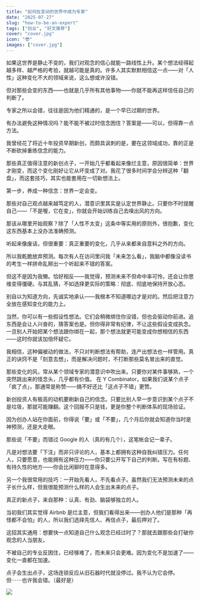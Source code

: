 ```yaml
---
title: "如何在变动的世界中成为专家"
date: "2025-07-27"
slug: "how-to-be-an-expert"
tags: ["创业", "好文推荐"]
cover: "cover.jpg"
icon: "😎"
images: ["cover.jpg"]
---
```

如果这世界是静止不变的，我们对观念的信心就能一路线性上升。某个想法经得起越多样、越严格的考验，就越可能是真的。许多人其实默默相信这一点——对「人性」这种变化不大的领域来说，这么想或许没错。



但对那些会变的东西——也就是几乎所有其他事物——你就不能再这样信任自己的判断了。



专家之所以会错，往往是因为他们精通的，是一个早已过期的世界。



有办法避免这种情况吗？能不能不被过时信念困住？答案是——可以，但得靠一点方法。



我曾经花了将近十年投资早期新创，而颇具讽刺的是，要在这领域成功，靠的正是不断砍掉重练信念的能力。



那些真正值得注意的新创点子，一开始几乎都看起来像烂主意，原因很简单：世界才刚变，而这个变化刚好让它从坏变成了对。我花了很多时间学会分辨这种「翻盘」，而这套技巧，其实也能套用在一切新想法上。



第一步，养成一种信念：世界一定会变。



那些对自己观点越来越笃定的人，潜意识里其实是认定世界静止。只要你不时提醒自己——「不是喔，它在变」，你就会开始训练自己去嗅出风的方向。



那该从哪里开始观察？除了「人性不太变」这条中等实用的原则外，很抱歉，变化这东西基本上没办法准确预测。



听起来像废话，但很重要：真正重要的变化，几乎从来都来自意料之外的方向。



所以我乾脆放弃预测。每次有人在访问里问我「未来怎么看」，我脑中都像没读书的考生一样拼命乱掰出一个听起来不错的答案。



但这不是因为我懒。恰好相反——我觉得，预测未来不但命中率可怜，还会让你思维变得僵硬。与其乱猜，不如选择更实际的策略：彻底、彻底地保持开放心态。



别自以为知道方向，先诚实地承认——我根本不知道哪边才是对的。然后把注意力全放在感知变化的能力上。



当然，你可以有一些假设性想法。它们会稍微绑住你没错，但也会驱动你前进。追东西是会让人兴奋的，猜答案也是。但你得非常有纪律，不让这些假设变成执念。
一旦别人开始把某个想法跟你绑在一起，那个想法就更可能变成你想相信的东西——这时你就该加倍怀疑它。



我相信，这种偏被动的做法，不只对判断想法有帮助，连产出想法也一样管用。真正的诀窍不是「刻意去想」，而是解决问题时，不打断那些莫名冒出来的直觉。



那些变化的风，常从某个领域专家的潜意识中吹出来。只要你对某件事够熟，一个突然跳出来的怪念头，几乎都有价值。
在 Y Combinator，如果我们说某个点子「疯了点」，那通常是称赞——搞不好还比「这点子不错」更赞。



新创投资人有极高的动机要刷新自己的信念。只要比别人早一步意识到某个点子不是垃圾，那就可能赚翻。这个回报不只是钱，更是你整个判断体系的现场验证。



因为创办人站在你面前，你得说「要」或「不要」，几个月后你就会知道你当时是神预测，还是大走眼。



那些说「不要」而错过 Google 的人（真的有几个），这笔帐会记一辈子。



凡是对想法要「下注」而非只评论的人，基本上都拥有这种自我纠错压力。任何人，只要愿意，也能拥有这种压力——你只要公开写下自己的判断。写在有标题、有持久性的地方——你会比闲聊时在意得多。



另一个我很常用的技巧：一开始先看人，不先看点子。虽然我们无法预测未来的点子长什么样，但我很能预测什么样的人会生出未来的点子。



真正的新点子，来自那种：认真、有劲、脑袋够独立的人。



当初我们其实觉得 Airbnb 是烂主意，但我们看得出来——创办人他们是那种「再怪都不会怕」的人，所以我们选择先信人、再信点子，最后押对了。



这招其实通用：想要快一点知道自己什么观念已经过时了？那就去跟那些会打破你观念的人当朋友。



不被自己的专业反困住，已经够难了，而未来只会更难。因为变化不是加速了——变化一直都在加速。



点子会生出点子，这场连锁反应从旧石器时代就没停过。我不认为它会停。
但⋯⋯也许我会错。（最好是）




![](https://prod-files-secure.s3.us-west-2.amazonaws.com/112d0858-5090-4d34-a606-b75eb8d65fd2/46476355-9cf3-4e99-9b7a-3531bc426380/1000202064.png?X-Amz-Algorithm=AWS4-HMAC-SHA256&X-Amz-Content-Sha256=UNSIGNED-PAYLOAD&X-Amz-Credential=ASIAZI2LB466QYJCG6S7%2F20250830%2Fus-west-2%2Fs3%2Faws4_request&X-Amz-Date=20250830T122231Z&X-Amz-Expires=3600&X-Amz-Security-Token=IQoJb3JpZ2luX2VjEHoaCXVzLXdlc3QtMiJHMEUCIQCD3oDqayd9sGpWs%2By0uNMcaomCcZkIDcPNWqK7fpUEYwIgCACNKupWZ0%2FWG0pzl548OcdsnUm%2BBqrNdT0dDSqyZvkqiAQI0%2F%2F%2F%2F%2F%2F%2F%2F%2F%2F%2FARAAGgw2Mzc0MjMxODM4MDUiDPrqpzax%2BmeIrNR6nircA8ajJ6zcDNNgowna3vcfnbywSwY9L4nlzDpe3Lx%2FC%2BLmiFQYN%2BActpVty0VZfnqrY91%2BSxjBNaM8RgfW%2Be1TisqoVOmj3Xrfq2cXhsNp%2FvqDqxGXOB8A4Ooe9sIB%2FRB2CH7whqKX3SYxWW82h3H4ic08OgIDVDKMD2AAS3S4GkefOZuns65lcoLu%2BvEYN0nm9wvdeCcQ5UdkzqO3WVph0Vjbb6MaigNLhRhl61fwQHrJn9L7a4PuI93KU9%2BW7c3BtoX355hSVjTckmlvE6HjrvgLKsqwjx8c0FKGphUSjwPAUUskz8k0YJMBu3Rvy7Vp3qkIXliBKxgQXrBZSKzFPt2EBKeOSvgqf57VyYLiAd16rXe95buwVsHeJdvL9NeKtcWAgSKjEhjf%2FzaOHcOwpBNCVfBDDFm83uu%2FgtYS3FeklJcqzKvSdnrnyO3s1sufL8QFS0L49h%2FmYuKBL%2BKgzGSJ5oIbau40aPqwOCHa3hhlppi1K0iHwnOEHVp1c%2FwILCwMF%2BqHgwPd8km6Iu6tA0ph%2BLrl3kbX2PxQeURXGJ%2BZZZkgiVTc5oDNKop2REek2WgQnH7shOdc%2F8iIqX2OeLegrahSu7Rd3f2MBhUtiBb9xpXlAYwB%2BMzidSUtMISZy8UGOqUBpqUpQKcol5tOj71uy52jJTwMroVfon8faAmJnEhLT4NxewhsJykAgxJ6AbY%2FDm3g7aWK1BUUS4IvapYVtaYC2POVv4An8xHe6dCivxNggdkVrWx23lXNXjBIuspj3TvaErlECEY8fRPFEs4JXVZNtiHAcvfvNlT2vngDozXmK0WaKVMpr2Sa9tBsYsKwRtMSiHEaJAldv0S%2FMobjzswDq4MNjMpH&X-Amz-Signature=4176657ee0c6a63cfc01fbbeb227eb35c03a51f8be0fb956e8e66702269bf31d&X-Amz-SignedHeaders=host&x-amz-checksum-mode=ENABLED&x-id=GetObject)

